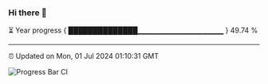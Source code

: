 ### Hi there 👋

⏳ Year progress { ██████████████▁▁▁▁▁▁▁▁▁▁▁▁▁▁▁▁ } 49.74 %

---

⏰ Updated on Mon, 01 Jul 2024 01:10:31 GMT

![Progress Bar CI](https://github.com/JuvenileQ/Progress-Bar-CI/workflows/main/badge.svg)
